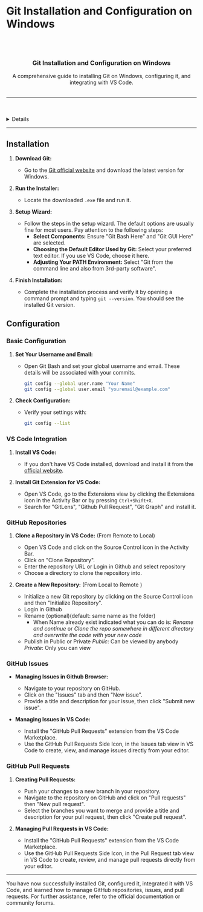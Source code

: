# Git Installation and Configuration on Windows

<a name="readme-top"/>

<br/>

<br />
<div align="center">
  <h3 align="center">Git Installation and Configuration on Windows</h3>
</div>
<div align="center">
  A comprehensive guide to installing Git on Windows, configuring it, and integrating with VS Code.
</div>

<br />

---

<br />
<br />

<details>
  <summary>Table of Contents</summary>
  <ol>
    <li>
      <a href="#installation">Installation</a>
    </li>
    <li>
      <a href="#configuration">Configuration</a>
      <ol>
        <li>
          <a href="#basic-configuration">Basic Configuration</a>
        </li>
        <li>
          <a href="#vs-code-integration">VS Code Integration</a>
        </li>
        <li>
          <a href="#github-repositories">GitHub Repositories</a>
        </li>
        <li>
          <a href="#github-issues">GitHub Issues</a>
        </li>
        <li>
          <a href="#github-pull-requests">GitHub Pull Requests</a>
        </li>
      </ol>
    </li>
  </ol>
</details>

---

## Installation

1. **Download Git:**
   - Go to the [Git official website](https://git-scm.com/download/win) and download the latest version for Windows.

2. **Run the Installer:**
   - Locate the downloaded `.exe` file and run it.

3. **Setup Wizard:**
   - Follow the steps in the setup wizard. The default options are usually fine for most users. Pay attention to the following steps:
     - **Select Components:** Ensure "Git Bash Here" and "Git GUI Here" are selected.
     - **Choosing the Default Editor Used by Git:** Select your preferred text editor. If you use VS Code, choose it here.
     - **Adjusting Your PATH Environment:** Select "Git from the command line and also from 3rd-party software".

4. **Finish Installation:**
   - Complete the installation process and verify it by opening a command prompt and typing `git --version`. You should see the installed Git version.

## Configuration

### Basic Configuration

1. **Set Your Username and Email:**
   - Open Git Bash and set your global username and email. These details will be associated with your commits.
     ```sh
     git config --global user.name "Your Name"
     git config --global user.email "youremail@example.com"
     ```

2. **Check Configuration:**
   - Verify your settings with:
     ```sh
     git config --list
     ```

### VS Code Integration

1. **Install VS Code:**
   - If you don't have VS Code installed, download and install it from the [official website](https://code.visualstudio.com/).

2. **Install Git Extension for VS Code:**
   - Open VS Code, go to the Extensions view by clicking the Extensions icon in the Activity Bar or by pressing `Ctrl+Shift+X`.
   - Search for "GitLens", "Github Pull Request", "Git Graph" and install it.

### GitHub Repositories

1. **Clone a Repository in VS Code:**
    (From Remote to Local)
   - Open VS Code and click on the Source Control icon in the Activity Bar.
   - Click on "Clone Repository".
   - Enter the repository URL or Login in Github and select repository
   - Choose a directory to clone the repository into.

2. **Create a New Repository:**
    (From Local to Remote )
   - Initialize a new Git repository by clicking on the Source Control icon and then "Initialize Repository".
   - Login in Github
   - Rename (optional)(default: same name as the folder)
     - When Name already exist indicated what you can do is:
       *Rename and continue* or *Clone the repo somewhere in different directory and overwrite the code with your new code*
   - Publish in Public or Private
       *Public*: Can be viewed by anybody
       *Private*: Only you can view

### GitHub Issues

- **Managing Issues in Github Browser:**
   - Navigate to your repository on GitHub.
   - Click on the "Issues" tab and then "New issue".
   - Provide a title and description for your issue, then click "Submit new issue".

- **Managing Issues in VS Code:**
   - Install the "GitHub Pull Requests" extension from the VS Code Marketplace.
   - Use the GitHub Pull Requests Side Icon, in the Issues tab view in VS Code to create, view, and manage issues directly from your editor.

### GitHub Pull Requests

1. **Creating Pull Requests:**
   - Push your changes to a new branch in your repository.
   - Navigate to the repository on GitHub and click on "Pull requests" then "New pull request".
   - Select the branches you want to merge and provide a title and description for your pull request, then click "Create pull request".

2. **Managing Pull Requests in VS Code:**
   - Install the "GitHub Pull Requests" extension from the VS Code Marketplace.
   - Use the GitHub Pull Requests Side Icon, in the Pull Request tab view in VS Code to create, review, and manage pull requests directly from your editor.

---

You have now successfully installed Git, configured it, integrated it with VS Code, and learned how to manage GitHub repositories, issues, and pull requests. For further assistance, refer to the official documentation or community forums.
